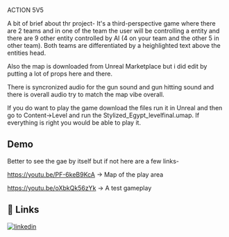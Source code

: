 
ACTION 5V5

A bit of brief about thr project-
It's a third-perspective game where there are 2 teams and in one of the team the user will be controlling a entity and there are 9 other entity controlled by AI (4 on your team and the other 5 in other team). Both teams are differentiated by a heighlighted text above the entities head.

Also the map is downloaded from Unreal Marketplace but i did edit by putting a lot of props here and there.

There is syncronized audio for the gun sound and gun hitting sound and there is overall audio try to match the map vibe overall.

If you do want to play the game download the files run it in Unreal and then go to
Content->Level and run the Stylized_Egypt_levelfinal.umap. If everything is right you would be able to play it.
## Demo

Better to see the gae by itself but if not here are a few links-

https://youtu.be/PF-6keB9KcA -> Map of the play area

https://youtu.be/oXbkQk56zYk -> A test gameplay


## 🔗 Links

[![linkedin](https://img.shields.io/badge/linkedin-0A66C2?style=for-the-badge&logo=linkedin&logoColor=white)](https://www.linkedin.com/in/mandalpritam/)


